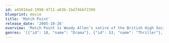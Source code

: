 ```yaml
---
id: a45016ad-1998-4711-a63b-1bd74bbf2398
blueprint: movie
title: 'Match Point'
release_date: '2005-10-26'
overview: 'Match Point is Woody Allen’s satire of the British High Society and the ambition of a young tennis instructor to enter into it. Yet when he must decide between two women - one assuring him his place in high society, and the other that would bring him far from it - palms start to sweat and a dark psychological match in his head begins.'
genres: '[{"id": 18, "name": "Drama"}, {"id": 53, "name": "Thriller"}, {"id": 80, "name": "Crime"}, {"id": 10749, "name": "Romance"}]'
---
```

